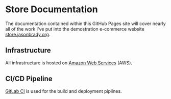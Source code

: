 # Store Documentation

The documentation contained within this GitHub Pages site will cover nearly all
of the work I've put into the demostration e-commerce website
[store.jasonbrady.org](https://store.jasonbrady.org).

## Infrastructure

All infrastructure is hosted on [Amazon Web Services](https://aws.amazon.com/)
(AWS).

## CI/CD Pipeline

[GitLab CI](https://about.gitlab.com/product/continuous-integration/) is used
for the build and deployment piplines.
